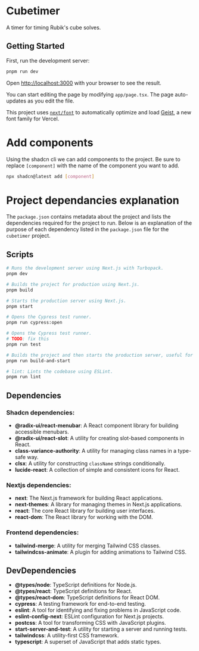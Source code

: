 # Cubetimer
A timer for timing Rubik's cube solves.

## Getting Started

First, run the development server:

```bash
pnpm run dev
```

Open [http://localhost:3000](http://localhost:3000) with your browser to see the result.

You can start editing the page by modifying `app/page.tsx`. The page auto-updates as you edit the file.

This project uses [`next/font`](https://nextjs.org/docs/app/building-your-application/optimizing/fonts) to automatically optimize and load [Geist](https://vercel.com/font), a new font family for Vercel.

# Add components
Using the shadcn cli we can add components to the project. Be sure to replace `[component]` with the name of the component you want to add.
```bash
npx shadcn@latest add [component]
```

# Project dependancies explanation

The `package.json` contains metadata about the project and lists the dependencies required for the project to run. Below is an explanation of the purpose of each dependency listed in the `package.json` file for the `cubetimer` project.

## Scripts

```bash
# Runs the development server using Next.js with Turbopack.
pnpm dev

# Builds the project for production using Next.js.
pnpm build

# Starts the production server using Next.js.
pnpm start

# Opens the Cypress test runner.
pnpm run cypress:open

# Opens the Cypress test runner.
# TODO: fix this
pnpm run test

# Builds the project and then starts the production server, useful for e2e testing.
pnpm run build-and-start

# lint: Lints the codebase using ESLint.
pnpm run lint
```
## Dependencies
### Shadcn dependencies:
- **@radix-ui/react-menubar**: A React component library for building accessible menubars.
- **@radix-ui/react-slot**: A utility for creating slot-based components in React.
- **class-variance-authority**: A utility for managing class names in a type-safe way.
- **clsx**: A utility for constructing `className` strings conditionally.
- **lucide-react**: A collection of simple and consistent icons for React.
### Nextjs dependencies:
- **next**: The Next.js framework for building React applications.
- **next-themes**: A library for managing themes in Next.js applications.
- **react**: The core React library for building user interfaces.
- **react-dom**: The React library for working with the DOM.
### Frontend dependencies:
- **tailwind-merge**: A utility for merging Tailwind CSS classes.
- **tailwindcss-animate**: A plugin for adding animations to Tailwind CSS.

## DevDependencies
- **@types/node**: TypeScript definitions for Node.js.
- **@types/react**: TypeScript definitions for React.
- **@types/react-dom**: TypeScript definitions for React DOM.
- **cypress**: A testing framework for end-to-end testing.
- **eslint**: A tool for identifying and fixing problems in JavaScript code.
- **eslint-config-next**: ESLint configuration for Next.js projects.
- **postcss**: A tool for transforming CSS with JavaScript plugins.
- **start-server-and-test**: A utility for starting a server and running tests.
- **tailwindcss**: A utility-first CSS framework.
- **typescript**: A superset of JavaScript that adds static types.